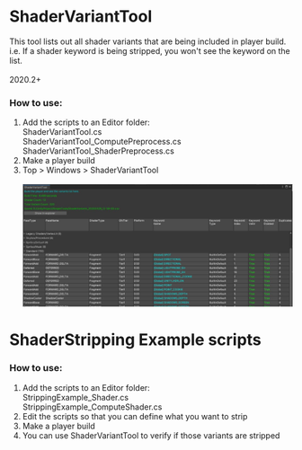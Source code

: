# ShaderVariantTool
This tool lists out all shader variants that are being included in player build. \
i.e. If a shader keyword is being stripped, you won't see the keyword on the list.
\
\
2020.2+

### How to use:
1. Add the scripts to an Editor folder: \
ShaderVariantTool.cs \
ShaderVariantTool_ComputePreprocess.cs \
ShaderVariantTool_ShaderPreprocess.cs
2. Make a player build
3. Top > Windows > ShaderVariantTool
\
\
![](README01.jpg)


# ShaderStripping Example scripts

### How to use:
1. Add the scripts to an Editor folder: \
StrippingExample_Shader.cs \
StrippingExample_ComputeShader.cs
2. Edit the scripts so that you can define what you want to strip
3. Make a player build
4. You can use ShaderVariantTool to verify if those variants are stripped

